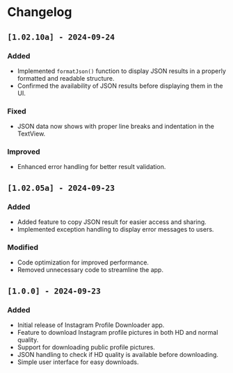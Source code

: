 # Changelog

## `[1.02.10a] - 2024-09-24`

### Added

- Implemented `formatJson()` function to display JSON results in a properly formatted and readable
  structure.
- Confirmed the availability of JSON results before displaying them in the UI.

### Fixed

- JSON data now shows with proper line breaks and indentation in the TextView.

### Improved

- Enhanced error handling for better result validation.

## `[1.02.05a] - 2024-09-23`

### Added

- Added feature to copy JSON result for easier access and sharing.
- Implemented exception handling to display error messages to users.

### Modified

- Code optimization for improved performance.
- Removed unnecessary code to streamline the app.

## `[1.0.0] - 2024-09-23`

### Added

- Initial release of Instagram Profile Downloader app.
- Feature to download Instagram profile pictures in both HD and normal quality.
- Support for downloading public profile pictures.
- JSON handling to check if HD quality is available before downloading.
- Simple user interface for easy downloads.

